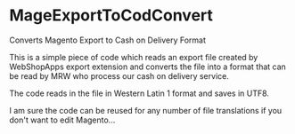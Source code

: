 # MageExportToCodConvert
Converts Magento Export to Cash on Delivery Format

This is a simple piece of code which reads an export file created by WebShopApps export extension and converts the file
into a format that can be read by MRW who process our cash on delivery service.

The code reads in the file in Western Latin 1 format and saves in UTF8.

I am sure the code can be reused for any number of file translations if you don't want to edit Magento...
